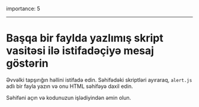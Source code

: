 importance: 5

---

# Başqa bir faylda yazlımış skript vasitəsi ilə istifadəçiyə mesaj göstərin

Əvvəlki tapşırığın həllini istifadə edin. Səhifədəki skriptləri ayıraraq, `alert.js` adlı bir fayla yazın və onu HTML səhifəyə daxil edin.

Səhifəni açın və kodunuzun işlədiyindən əmin olun.
